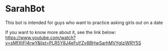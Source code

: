 # SarahBot
This bot is intended for guys who want to practice asking girls out on a date

If you want to know more about it, see the link below:
https://www.youtube.com/watch?v=sMfXtFI4rwY&list=PLR5Y8J4eFuYZv8BHwSarhMVYglziWRY5S
